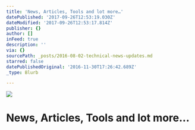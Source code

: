 ```yaml
---
title: 'News, Articles, Tools and lot more…'
datePublished: '2017-09-26T12:53:19.030Z'
dateModified: '2017-09-26T12:53:17.814Z'
publisher: {}
author: []
inFeed: true
description: ''
via: {}
sourcePath: _posts/2016-08-02-technical-news-updates.md
starred: false
datePublishedOriginal: '2016-11-30T17:26:42.689Z'
_type: Blurb

---
```

![](https://the-grid-user-content.s3-us-west-2.amazonaws.com/d837bce6-b5f5-4124-a074-0702e1d245a9.jpg)

# News, Articles, Tools and lot more...